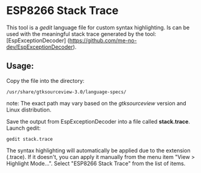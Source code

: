 # ESP8266 Stack Trace

This tool is a *gedit* language file for custom syntax highlighting. Is can be used with
the meaningful stack trace generated by the tool: [EspExceptionDecoder] (https://github.com/me-no-dev/EspExceptionDecoder).

## Usage:
Copy the file into the directory: 
```
/usr/share/gtksourceview-3.0/language-specs/
```

note: The exact path may vary based on the *gtksourceview* version and Linux distribution.

Save the output from EspExceptionDecoder into a file called **stack.trace**.
Launch gedit:
```
gedit stack.trace
```

The syntax highlighting will automatically be applied due to the extension (.trace). If it doesn't, you can apply it
manually from the menu item "View > Highlight Mode...". Select "ESP8266 Stack Trace" from the list of items.
